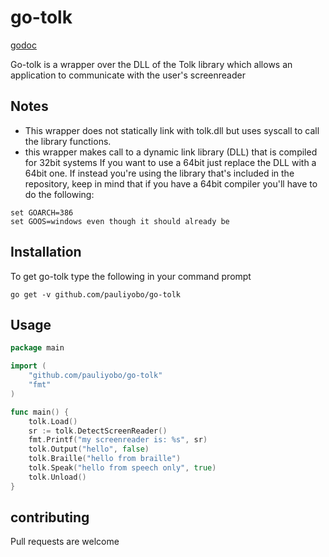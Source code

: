 # go-tolk
[godoc](https://godoc.org/github.com/pauliyobo/go-tolk)

Go-tolk is a wrapper over the DLL of the Tolk library which allows an application to communicate with the user's screenreader
## Notes
* This wrapper does not statically link with tolk.dll but uses syscall to call the library functions.
* this wrapper makes call to a dynamic link library (DLL) that is compiled for 32bit systems
If you want to use a 64bit just replace the DLL with a 64bit one.
If instead you're using the library that's included in the repository, keep in mind that if you  have a 64bit compiler you'll have to do the following:
```batch
set GOARCH=386
set GOOS=windows even though it should already be
```
## Installation
To get go-tolk type the following in  your command prompt

```batch
go get -v github.com/pauliyobo/go-tolk
```

## Usage
```go
package main

import (
	"github.com/pauliyobo/go-tolk"
	"fmt"
)

func main() {
	tolk.Load()
	sr := tolk.DetectScreenReader()
	fmt.Printf("my screenreader is: %s", sr)
	tolk.Output("hello", false)
	tolk.Braille("hello from braille")
	tolk.Speak("hello from speech only", true)
	tolk.Unload()
}
```
## contributing
Pull requests are welcome